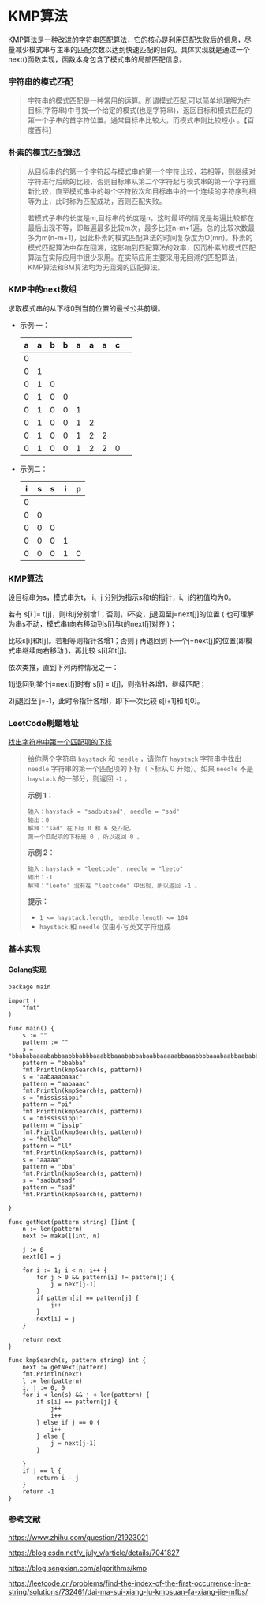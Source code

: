 # KMP算法

KMP算法是一种改进的字符串匹配算法，它的核心是利用匹配失败后的信息，尽量减少模式串与主串的匹配次数以达到快速匹配的目的。具体实现就是通过一个next()函数实现，函数本身包含了模式串的局部匹配信息。

### 字符串的模式匹配

> 字符串的模式匹配是一种常用的运算。所谓模式匹配,可以简单地理解为在目标(字符串)中寻找一个给定的模式(也是字符串)，返回目标和模式匹配的第一个子串的首字符位置。通常目标串比较大，而模式串则比较短小 。【百度百科】

### 朴素的模式匹配算法

> 从目标串的的第一个字符起与模式串的第一个字符比较，若相等，则继续对字符进行后续的比较，否则目标串从第二个字符起与模式串的第一个字符重新比较，直至模式串中的每个字符依次和目标串中的一个连续的字符序列相等为止，此时称为匹配成功，否则匹配失败。
>
> 若模式子串的长度是m,目标串的长度是n，这时最坏的情况是每遍比较都在最后出现不等，即每遍最多比较m次，最多比较n-m+1遍，总的比较次数最多为m(n-m+1)，因此朴素的模式匹配算法的时间复杂度为O(mn)。朴素的模式匹配算法中存在回溯，这影响到匹配算法的效率，因而朴素的模式匹配算法在实际应用中很少采用。在实际应用主要采用无回溯的匹配算法，KMP算法和BM算法均为无回溯的匹配算法。

### KMP中的next数组

求取模式串的从下标0到当前位置的最长公共前缀。

- 示例·一：

    | a    | a    | b    | b    | a    | a    | a    | c    |      |
    | ---- | ---- | ---- | ---- | ---- | ---- | ---- | ---- | ---- |
    | 0    |      |      |      |      |      |      |      |      |
    | 0    | 1    |      |      |      |      |      |      |      |
    | 0    | 1    | 0    |      |      |      |      |      |      |
    | 0    | 1    | 0    | 0    |      |      |      |      |      |
    | 0    | 1    | 0    | 0    | 1    |      |      |      |      |
    | 0    | 1    | 0    | 0    | 1    | 2    |      |      |      |
    | 0    | 1    | 0    | 0    | 1    | 2    | 2    |      |      |
    | 0    | 1    | 0    | 0    | 1    | 2    | 2    | 0    |      |

- 示例二：

	| i    | s    | s    | i    | p    |
	| ---- | ---- | ---- | ---- | ---- |
	| 0    |      |      |      |      |
	| 0    | 0    |      |      |      |
	| 0    | 0    | 0    |      |      |
	| 0    | 0    | 0    | 1    |      |
	| 0    | 0    | 0    | 1    | 0    |
	

### KMP算法

设目标串为s，模式串为t， i、j 分别为指示s和t的指针，i、j的初值均为0。

若有 s[i ]= t[j]，则i和j分别增1；否则，i不变，j退回至j=next[j]的位置 ( 也可理解为串s不动，模式串t向右移动到s[i]与t的next[j]对齐 )；

比较s[i]和t[j]。若相等则指针各增1；否则 j 再退回到下一个j=next[j]的位置(即模式串继续向右移动 )，再比较 s[i]和t[j]。

依次类推，直到下列两种情况之一：

1)j退回到某个j=next[j]时有 s[i] = t[j]，则指针各增1，继续匹配；

2)j退回至 j=-1，此时令指针各增l，即下一次比较 s[i+1]和 t[0]。

### LeetCode刷题地址

[找出字符串中第一个匹配项的下标](https://leetcode.cn/problems/find-the-index-of-the-first-occurrence-in-a-string/description/?envType=study-plan-v2&id=top-interview-150)

> 给你两个字符串 `haystack` 和 `needle` ，请你在 `haystack` 字符串中找出 `needle` 字符串的第一个匹配项的下标（下标从 0 开始）。如果 `needle` 不是 `haystack` 的一部分，则返回 `-1` 。
>
> 
>
> **示例 1：**
>
> ```
> 输入：haystack = "sadbutsad", needle = "sad"
> 输出：0
> 解释："sad" 在下标 0 和 6 处匹配。
> 第一个匹配项的下标是 0 ，所以返回 0 。
> ```
>
> **示例 2：**
>
> ```
> 输入：haystack = "leetcode", needle = "leeto"
> 输出：-1
> 解释："leeto" 没有在 "leetcode" 中出现，所以返回 -1 。
> ```
>
>  
>
> **提示：**
>
> - `1 <= haystack.length, needle.length <= 104`
> - `haystack` 和 `needle` 仅由小写英文字符组成

### 基本实现

#### Golang实现

```golang
package main

import (
	"fmt"
)

func main() {
	s := ""
	pattern := ""
	s = "bbababaaaababbaabbbabbbaaabbbaaababbabaabbaaaaabbaaabbbbaaabaabbaababbbaabaaababbaaabbbbbbaabbbbbaaabbababaaaaabaabbbababbaababaabbaa"
	pattern = "bbabba"
	fmt.Println(kmpSearch(s, pattern))
	s = "aabaaabaaac"
	pattern = "aabaaac"
	fmt.Println(kmpSearch(s, pattern))
	s = "mississippi"
	pattern = "pi"
	fmt.Println(kmpSearch(s, pattern))
	s = "mississippi"
	pattern = "issip"
	fmt.Println(kmpSearch(s, pattern))
	s = "hello"
	pattern = "ll"
	fmt.Println(kmpSearch(s, pattern))
	s = "aaaaa"
	pattern = "bba"
	fmt.Println(kmpSearch(s, pattern))
	s = "sadbutsad"
	pattern = "sad"
	fmt.Println(kmpSearch(s, pattern))

}

func getNext(pattern string) []int {
	n := len(pattern)
	next := make([]int, n)

	j := 0
	next[0] = j

	for i := 1; i < n; i++ {
		for j > 0 && pattern[i] != pattern[j] {
			j = next[j-1]
		}
		if pattern[i] == pattern[j] {
			j++
		}
		next[i] = j
	}

	return next
}

func kmpSearch(s, pattern string) int {
	next := getNext(pattern)
	fmt.Println(next)
	l := len(pattern)
	i, j := 0, 0
	for i < len(s) && j < len(pattern) {
		if s[i] == pattern[j] {
			j++
			i++
		} else if j == 0 {
			i++
		} else {
			j = next[j-1]
		}

	}
	if j == l {
		return i - j
	}
	return -1
}
```



### 参考文献

https://www.zhihu.com/question/21923021

https://blog.csdn.net/v_july_v/article/details/7041827

https://blog.sengxian.com/algorithms/kmp

https://leetcode.cn/problems/find-the-index-of-the-first-occurrence-in-a-string/solutions/732461/dai-ma-sui-xiang-lu-kmpsuan-fa-xiang-jie-mfbs/